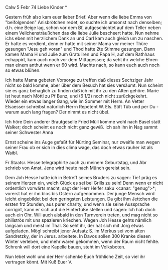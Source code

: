  Calw 5 Febr 74
Liebe Kinder <Fried>*

Gestern früh also kam euer lieber Brief. Aber wenn die liebe Emma von "beifolgenden" Anisbrötchen redet, so suchte ich umsonst nach denselben; d.h. eine Beige lag, schon vor dem Bf, aufgeschichtet auf dem Teller neben einem Veilchensträußchen das die liebe Julie bescheert hatte. Nun nehme ichs eben mit herzlichem Dank an und Carl kam auch gleich um zu naschen. Er hatte es verdient, denn er hatte mit seiner Mama vor meiner Thüre gesungen "Jesu geh voran" und Thod hatte 2te Stimme gesungen. Dann kamen Mama H und Julie zum Gratuliren und Papa H, auf dem Rathhaus echappirt, kam auch noch vor dem Mittagessen; da seht ihr welche Ehren man einem anthut wenn er 60 wird. Machts nach, so kann euch auch noch so etwas blühen.

Ich hatte Mama gebeten Vorsorge zu treffen daß dieses Sechziger Jahr nicht so bald komme, aber über dem Besuch hat sies versäumt. Nun scheint sie es ganz behaglich zu finden daß ich mit ihr zu den Alten gehöre. 
Marie ist heut nach Möttl zu Pf Bunz, und (6 1/2) noch nicht zurückgekehrt. Wieder ein etwas langer Gang, wie im Sommer mit Herm. An Vetter Elsaesser schreibst natürlich Herrn Repetent W. Els. Stift Tüb und per Du - warum auch lang fragen? Der nimmt es nicht übel.

Ich höre Dein anderer Brautgeselle Fried Müll komme wohl nach Basel statt Walker; doch scheint es noch nicht ganz gewiß. Ich sah ihn in Nag sammt seiner Schwester Anna

Ernst scheine ins Auge gefaßt für Nürting Seminar, nur zweifle man wegen seiner Frau ob er sich in dies clima wage, das doch etwas rauher ist als Waibl.

Fr Staatsr. Hesse telegraphirte auch zu meinem Geburtstag, und Abr schrieb von Amst. Jene wird heute nach Münch gereist sein.

Dem Joh Hesse hatte ich in Betreff seines Bruders zu sagen: Tief präg es seinem Herzen ein, welch Glück es sei bei Grills zu sein! Denn wenn er nicht ordentlich vorwärts macht, sagt der Herr Helfer saku <canar: "genug">*; vorerst hat er ihn blos bis Ostern aufgenommen. Der junge Mensch wird leicht eingebildet bei den geringsten Leistungen. Da gibt ihm Jettchen die ersten frz Stunden, aus purer charity, und wenn sie seine Aussprache corrigirt, kann er sich auf die Hinterfüße stellen und sagen: Ich hab doch auch ein Ohr. Will auch alsbald in den Turnverein treten, und mag nicht so philiströs mit uns spazieren kriechen. Wegen Joh Hesse gehts nämlich langsam und meist im Thal. So seht ihr, der hat sich mit Jörg etwas aufgeladen. 
Mögl schreibt jener Aufsatz S. im Merkus sei vom alten Sandretzky, der in Jerus. arbeitete. In Davos sollen 300 Kranke diesen Winter verleben, und mehr wären gekommen, wenn der Raum nicht fehlte. Schrenk will dort eine Kapelle bauen, steht im Volksboten.

Nun lebet wohl und der Herr schenke Euch fröhliche Zeit, so viel ihr vertragen könnt.
 Mit Kuß Euer V.
